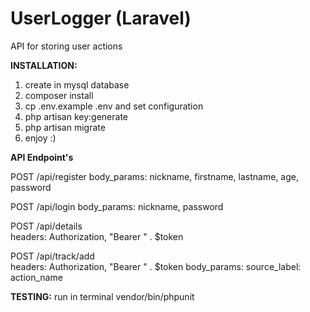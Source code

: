 # UserLogger (Laravel)
API for storing user actions

<b>INSTALLATION:</b>
1. create in mysql database
2. composer install
3. cp .env.example .env and set configuration
4. php artisan key:generate
5. php artisan migrate
6. enjoy :)

<b>API Endpoint's</b>

POST /api/register 
body_params: nickname, firstname, lastname, age, password

POST /api/login 
body_params: nickname, password

POST /api/details  
headers: Authorization, "Bearer " . $token

POST /api/track/add  
headers: Authorization, "Bearer " . $token
body_params: source_label: action_name

<b>TESTING:</b>
run in terminal vendor/bin/phpunit 
